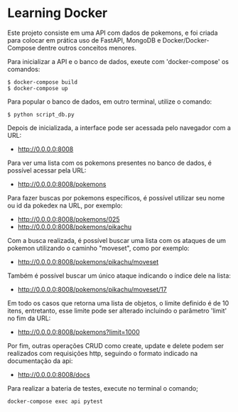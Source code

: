 # Learning Docker

Este projeto consiste em uma API com dados de pokemons, e foi criada para colocar em prática uso de FastAPI, MongoDB e Docker/Docker-Compose dentre outros conceitos menores.

Para inicializar a API e o banco de dados, exeute com 'docker-compose' os comandos:
```
$ docker-compose build
$ docker-compose up
```

Para popular o banco de dados, em outro terminal, utilize o comando:
```
$ python script_db.py
```

Depois de inicializada, a interface pode ser acessada pelo navegador com a URL:
- http://0.0.0.0:8008

Para ver uma lista com os pokemons presentes no banco de dados, é possível acessar pela URL:
- http://0.0.0.0:8008/pokemons

Para fazer buscas por pokemons específicos, é possível utilizar seu nome ou id da pokedex na URL, por exemplo:
- http://0.0.0.0:8008/pokemons/025
- http://0.0.0.0:8008/pokemons/pikachu

Com a busca realizada, é possível buscar uma lista com os ataques de um pokemon utilizando o caminho "moveset", como por exemplo:
- http://0.0.0.0:8008/pokemons/pikachu/moveset

Também é possível buscar um único ataque indicando o índice dele na lista:
- http://0.0.0.0:8008/pokemons/pikachu/moveset/17

Em todo os casos que retorna uma lista de objetos, o limite definido é de 10 itens, entretanto, esse limite pode ser alterado incluindo o parâmetro 'limit' no fim da URL:
- http://0.0.0.0:8008/pokemons?limit=1000


Por fim, outras operações CRUD como create, update e delete podem ser realizados com requisições http, seguindo o formato indicado na documentação da api:
- http://0.0.0.0:8008/docs


Para realizar a bateria de testes, execute no terminal o comando;
```
docker-compose exec api pytest
```
